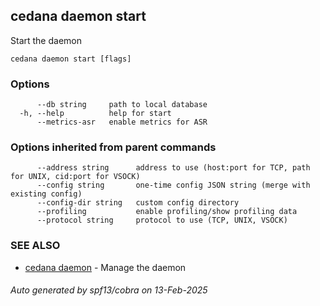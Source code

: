## cedana daemon start

Start the daemon

```
cedana daemon start [flags]
```

### Options

```
      --db string     path to local database
  -h, --help          help for start
      --metrics-asr   enable metrics for ASR
```

### Options inherited from parent commands

```
      --address string      address to use (host:port for TCP, path for UNIX, cid:port for VSOCK)
      --config string       one-time config JSON string (merge with existing config)
      --config-dir string   custom config directory
      --profiling           enable profiling/show profiling data
      --protocol string     protocol to use (TCP, UNIX, VSOCK)
```

### SEE ALSO

* [cedana daemon](cedana_daemon.md)	 - Manage the daemon

###### Auto generated by spf13/cobra on 13-Feb-2025
